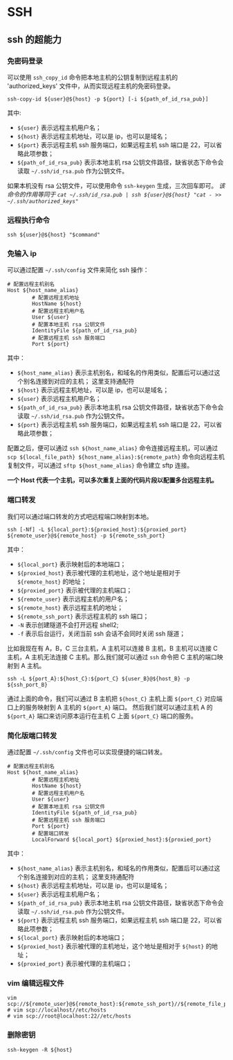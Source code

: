 ---
---

# SSH

## ssh 的超能力

### 免密码登录

可以使用 `ssh_copy_id` 命令把本地主机的公钥复制到远程主机的 'authorized_keys' 文件中，从而实现远程主机的免密码登录。

```shell
ssh-copy-id ${user}@${host} -p ${port} [-i ${path_of_id_rsa_pub}]
```

其中:

- `${user}` 表示远程主机用户名；
- `${host}` 表示远程主机地址，可以是 ip，也可以是域名；
- `${port}` 表示远程主机 ssh 服务端口，如果远程主机 ssh 端口是 22，可以省略此项参数；
- `${path_of_id_rsa_pub}` 表示本地主机 rsa 公钥文件路径，缺省状态下命令会读取 `~/.ssh/id_rsa.pub` 作为公钥文件。

如果本机没有 rsa 公钥文件，可以使用命令 `ssh-keygen` 生成，三次回车即可。
*该命令的作用等同于 `cat ~/.ssh/id_rsa.pub | ssh ${user}@${host} "cat - >> ~/.ssh/authorized_keys"`*

### 远程执行命令

```shell
ssh ${user}@${host} "$command"
```

### 免输入 ip

可以通过配置 `~/.ssh/config` 文件来简化 ssh 操作：

```shell
# 配置远程主机别名
Host ${host_name_alias}
        # 配置远程主机地址
        HostName ${host}
        # 配置远程主机用户名
        User ${user}
        # 配置本地主机 rsa 公钥文件
        IdentityFile ${path_of_id_rsa_pub}
        # 配置远程主机 ssh 服务端口
        Port ${port}
```

其中：

- `${host_name_alias}` 表示主机别名，和域名的作用类似，配置后可以通过这个别名连接到对应的主机；
  这里支持通配符
- `${host}` 表示远程主机地址，可以是 ip，也可以是域名；
- `${user}` 表示远程主机用户名；
- `${path_of_id_rsa_pub}` 表示本地主机 rsa 公钥文件路径，缺省状态下命令会读取 `~/.ssh/id_rsa.pub` 作为公钥文件。
- `${port}` 表示远程主机 ssh 服务端口，如果远程主机 ssh 端口是 22，可以省略此项参数；

配置之后，便可以通过 `ssh ${host_name_alias}` 命令连接远程主机，可以通过 `scp ${local_file_path} ${host_name_alias}:${remote_path}` 命令向远程主机复制文件，可以通过 `sftp ${host_name_alias}` 命令建立 sftp 连接。

**一个 Host 代表一个主机，可以多次重复上面的代码片段以配置多台远程主机。**

### 端口转发

我们可以通过端口转发的方式吧远程端口映射到本地。

```shell
ssh [-Nf] -L ${local_port}:${proxied_host}:${proxied_port} ${remote_user}@${remote_host} -p ${remote_ssh_port}
```

其中：

- `${local_port}` 表示映射后的本地端口；
- `${proxied_host}` 表示被代理的主机地址，这个地址是相对于 `${remote_host}` 的地址；
- `${proxied_port}` 表示被代理的主机端口；
- `${remote_user}` 表示远程主机的用户名；
- `${remote_host}` 表示远程主机的地址；
- `${remote_ssh_port}` 表示远程主机的 ssh 端口；
- `-N` 表示创建隧道不会打开远程 shell2;
- `-f` 表示后台运行，关闭当前 ssh 会话不会同时关闭 ssh 隧道；

比如我现在有 A，B，C 三台主机，A 主机可以连接 B 主机，B 主机可以连接 C 主机，A 主机无法连接 C 主机。那么我们就可以通过 `ssh` 命令把 C 主机的端口映射到 A 主机。

```shell
ssh -L ${port_A}:${host_C}:${port_C} ${user_B}@${host_B} -p ${ssh_port_B}
```

通过上面的命令，我们可以通过 B 主机把 `${host_C}` 主机上面 `${port_C}` 对应端口上的服务映射到 A 主机的 `${port_A}` 端口。
然后我们就可以通过主机 A 的 `${port_A}` 端口来访问原本运行在主机 C 上面 `${port_C}` 端口的服务。

### 简化版端口转发

通过配置 `~/.ssh/config` 文件也可以实现便捷的端口转发。

```shell
# 配置远程主机别名
Host ${host_name_alias}
        # 配置远程主机地址
        HostName ${host}
        # 配置远程主机用户名
        User ${user}
        # 配置本地主机 rsa 公钥文件
        IdentityFile ${path_of_id_rsa_pub}
        # 配置远程主机 ssh 服务端口
        Port ${port}
        # 配置端口转发
        LocalForward ${local_port} ${proxied_host}:${proxied_port}
```

其中：

- `${host_name_alias}` 表示主机别名，和域名的作用类似，配置后可以通过这个别名连接到对应的主机；
  这里支持通配符
- `${host}` 表示远程主机地址，可以是 ip，也可以是域名；
- `${user}` 表示远程主机用户名；
- `${path_of_id_rsa_pub}` 表示本地主机 rsa 公钥文件路径，缺省状态下命令会读取 `~/.ssh/id_rsa.pub` 作为公钥文件。
- `${port}` 表示远程主机 ssh 服务端口，如果远程主机 ssh 端口是 22，可以省略此项参数；
- `${local_port}` 表示映射后的本地端口；
- `${proxied_host}` 表示被代理的主机地址，这个地址是相对于 `${host}` 的地址；
- `${proxied_port}` 表示被代理的主机端口；

### vim 编辑远程文件

```shell
vim scp://${remote_user}@${remote_host}:${remote_ssh_port}//${remote_file_path}
# vim scp://localhost//etc/hosts
# vim scp://root@localhost:22//etc/hosts
```

### 删除密钥

```shell
ssh-keygen -R ${host}
```
